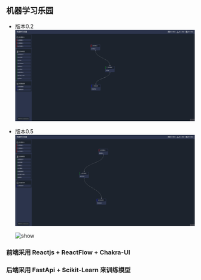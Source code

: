 ## 机器学习乐园

- 版本0.2
  ![](./screen2.png 'front page')

- 版本0.5
  ![](./screen3.png 'front page')

  ![show](./sample.gif)

### 前端采用 Reactjs + ReactFlow + Chakra-UI

### 后端采用 FastApi + Scikit-Learn 来训练模型

